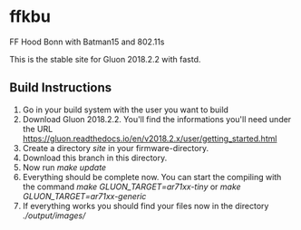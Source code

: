 # ffkbu
FF Hood Bonn with Batman15 and 802.11s


This is the stable site for Gluon 2018.2.2 with fastd.


## Build Instructions

1. Go in your build system with the user you want to build
2. Download Gluon 2018.2.2. You'll find the informations you'll need under the URL https://gluon.readthedocs.io/en/v2018.2.x/user/getting_started.html
3. Create a directory *site* in your firmware-directory.
4. Download this branch in this directory.
5. Now run *make update*
6. Everything should be complete now. You can start the compiling with the command *make GLUON_TARGET=ar71xx-tiny* or *make GLUON_TARGET=ar71xx-generic*
7. If everything works you should find your files now in the directory *./output/images/*
